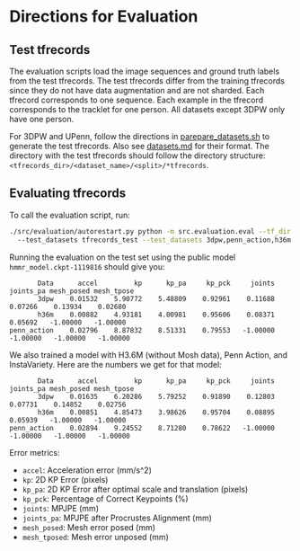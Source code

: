 # Directions for Evaluation

## Test tfrecords

The evaluation scripts load the image sequences and ground truth labels from
the test tfrecords. The test tfrecords differ from the training tfrecords since
they do not have data augmentation and are not sharded. Each tfrecord
corresponds to one sequence. Each example in the tfrecord corresponds to the
tracklet for one person. All datasets except 3DPW only have one person.

For 3DPW and UPenn, follow the directions in [parepare_datasets.sh](prepare_datasets.sh) to
generate the test tfrecords. Also see [datasets.md](/doc/datasets.md) for their format. The directory with the test tfrecords should
follow the directory structure: `<tfrecords_dir>/<dataset_name>/<split>/*tfrecords`.


## Evaluating tfrecords

To call the evaluation script, run:
```bash
./src/evaluation/autorestart.py python -m src.evaluation.eval --tf_dir path_to_tfrecords --split val
  --test_datasets tfrecords_test --test_datasets 3dpw,penn_action,h36m --load_path path_to_model_ckpt
```

Running the evaluation on the test set using the public model `hmmr_model.ckpt-1119816` should give you:

```
       Data      accel         kp      kp_pa     kp_pck     joints  joints_pa mesh_posed mesh_tpose
       3dpw    0.01532    5.90772    5.48809    0.92961    0.11688    0.07266    0.13934    0.02680
       h36m    0.00882    4.93181    4.00981    0.95606    0.08371    0.05692   -1.00000   -1.00000
penn_action    0.02796    8.87832    8.51331    0.79553   -1.00000   -1.00000   -1.00000   -1.00000
```

We also trained a model with H3.6M (without Mosh data), Penn Action, and InstaVariety. Here are the numbers we get for that model:

```
       Data      accel         kp      kp_pa     kp_pck     joints  joints_pa mesh_posed mesh_tpose
       3dpw    0.01635    6.20286    5.79252    0.91890    0.12803    0.07731    0.14852    0.02756
       h36m    0.00851    4.85473    3.98626    0.95704    0.08895    0.05939   -1.00000   -1.00000
penn_action    0.02894    9.24552    8.71280    0.78622   -1.00000   -1.00000   -1.00000   -1.00000
```



Error metrics:
* `accel`: Acceleration error (mm/s^2)
* `kp`: 2D KP Error (pixels)
* `kp_pa`: 2D KP Error after optimal scale and translation (pixels)
* `kp_pck`: Percentage of Correct Keypoints (%)
* `joints`: MPJPE (mm)
* `joints_pa`: MPJPE after Procrustes Alignment (mm)
* `mesh_posed`: Mesh error posed (mm)
* `mesh_tposed`: Mesh error unposed (mm)
